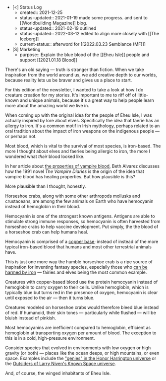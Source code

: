 
- [<] Status Log
	- created:: 2021-12-25
	- status-updated:: 2021-01-19 made some progress. and sent to [[Worldbuilding Magazine]] blog. 
	- status-updated:: 2021-02-19 outlined
	- status-updated:: 2022-03-12 edited to align more closely with [[The Iceberg]]
	- current-status:: afterword for [[2022.03.23 Semblance (MF)]]
- [S] Marketing
	- purpose:: Explain the blue blood of the [[Eheu Isle]] people and support [[2021.01.18 Blood]]

There's an old saying — truth is stranger than fiction. When we take inspiration from the world around us, we add creative depth to our worlds, because reality lets us be braver and gives us a place to start. 

For this edition of the newsletter, I wanted to take a look at how I do creature creation for my stories. It's important to me to riff off of little-known and unique animals, because it's a great way to help people learn more about the amazing world we live in. 

When coming up with the original idea for the people of Eheu Isle, I was actually inspired by lore about elves. Specifically the idea that faerie has an allergy to iron. It's a common motif in Irish mythology, perhaps related to an oral tradition about the impact of iron weapons on the indigenous people — or perhaps not. 

Most blood, which is vital to the survival of most species, is iron-based. The more I thought about elves and faeries being allergic to iron, the more I wondered what _their_ blood looked like. 

In her article about [the properties of vampire blood](https://www.ithilear.com/2017/09/the-powerful-properties-of-vampire-blood.html), Beth Alvarez discusses how the 1991 novel *The Vampire Diaries* is the origin of the idea that vampire blood has healing properties. But how plausible is this? 

More plausible than I thought, honestly. 

Horseshoe crabs, along with some other arthropods mollusks and crustaceans, are among the few animals on Earth who have hemocyanin instead of hemoglobin in their blood. 

Hemocyanin is one of the strongest known antigens. Antigens are able to stimulate strong immune responses, so hemocyanin is often harvested from horseshoe crabs to help vaccine development. Put simply, the the blood of a horseshoe crab can help humans heal. 

Hemocyanin is comprised of a  [copper base](https://animals.mom.com/relatives-horseshoe-crabs-5041.html); instead of instead of the more typical iron-based blood that humans and most other terrestrial animals have. 

This is just one more way the humble horseshoe crab is a ripe source of inspiration for inventing fantasy species, especially those who [can be harmed by iron](https://tvtropes.org/pmwiki/pmwiki.php/Main/ColdIron) — fairies and elves being the most common example. 

Creatures with copper-based blood use the protein hemocyanin instead of hemoglobin to carry oxygen to their cells. Unlike hemoglobin, which is typically blue but turns red in the presence of oxygen, hemocyanin is clear until exposed to the air — then it turns blue.

Creatures modeled on horseshoe crabs would therefore bleed blue instead of red. If humanoid, their skin tones — particularly while flushed — will be bluish instead of pinkish. 

Most hemocyanins are inefficient compared to hemoglobin, efficient as hemoglobin at transporting oxygen per amount of blood. The exception to this is in a cold, high-pressure environment. 

Consider species that evolved in environments with low oxygen or high gravity (or both) — places like the ocean deeps, or high mountains, or even space. Examples include the ["genies" in the Honor Harrington universe](https://en.everybodywiki.com/List_of_alien_species_in_the_Honorverse) or the [Outsiders of Larry Niven's Known Space universe](https://larryniven.fandom.com/wiki/Outsider). 

And, of course, the winged inhabitants of Eheu Isle. 